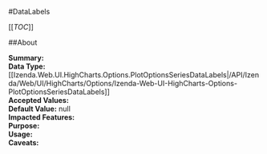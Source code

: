 #DataLabels

[[_TOC_]]

##About

**Summary:**   
**Data Type:** [[Izenda.Web.UI.HighCharts.Options.PlotOptionsSeriesDataLabels|/API/Izenda/Web/UI/HighCharts/Options/Izenda-Web-UI-HighCharts-Options-PlotOptionsSeriesDataLabels]]  
**Accepted Values:**   
**Default Value:** null  
**Impacted Features:**   
**Purpose:**   
**Usage:**   
**Caveats:**   

